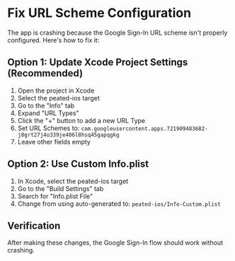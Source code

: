 # Fix URL Scheme Configuration

The app is crashing because the Google Sign-In URL scheme isn't properly configured. Here's how to fix it:

## Option 1: Update Xcode Project Settings (Recommended)

1. Open the project in Xcode
2. Select the peated-ios target
3. Go to the "Info" tab
4. Expand "URL Types"
5. Click the "+" button to add a new URL Type
6. Set URL Schemes to: `com.googleusercontent.apps.721909483682-j8grt27j4o339je406l8hsq45gapqgkg`
7. Leave other fields empty

## Option 2: Use Custom Info.plist

1. In Xcode, select the peated-ios target
2. Go to the "Build Settings" tab
3. Search for "Info.plist File"
4. Change from using auto-generated to: `peated-ios/Info-Custom.plist`

## Verification

After making these changes, the Google Sign-In flow should work without crashing.